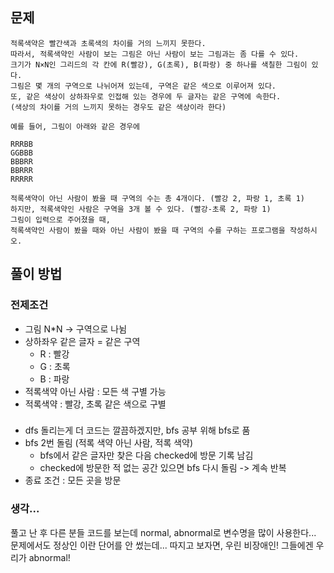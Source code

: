 ## 문제
```
적록색약은 빨간색과 초록색의 차이를 거의 느끼지 못한다.
따라서, 적록색약인 사람이 보는 그림은 아닌 사람이 보는 그림과는 좀 다를 수 있다.
크기가 N×N인 그리드의 각 칸에 R(빨강), G(초록), B(파랑) 중 하나를 색칠한 그림이 있다.
그림은 몇 개의 구역으로 나뉘어져 있는데, 구역은 같은 색으로 이루어져 있다.
또, 같은 색상이 상하좌우로 인접해 있는 경우에 두 글자는 같은 구역에 속한다.
(색상의 차이를 거의 느끼지 못하는 경우도 같은 색상이라 한다)

예를 들어, 그림이 아래와 같은 경우에

RRRBB
GGBBB
BBBRR
BBRRR
RRRRR

적록색약이 아닌 사람이 봤을 때 구역의 수는 총 4개이다. (빨강 2, 파랑 1, 초록 1)
하지만, 적록색약인 사람은 구역을 3개 볼 수 있다. (빨강-초록 2, 파랑 1)
그림이 입력으로 주어졌을 때,
적록색약인 사람이 봤을 때와 아닌 사람이 봤을 때 구역의 수를 구하는 프로그램을 작성하시오.
```

## 풀이 방법
### 전제조건
- 그림  N*N -> 구역으로 나뉨
- 상하좌우 같은 글자 = 같은 구역
  - R : 빨강
  - G : 초록
  - B : 파랑
- 적록색약 아닌 사람 : 모든 색 구별 가능
- 적록색약 : 빨강, 초록 같은 색으로 구별
###
- dfs 돌리는게 더 코드는 깔끔하겠지만, bfs 공부 위해 bfs로 품
- bfs 2번 돌림 (적록 색약 아닌 사람, 적록 색약)
  - bfs에서 같은 글자만 찾은 다음 checked에 방문 기록 남김
  - checked에 방문한 적 없는 공간 있으면 bfs 다시 돌림 -> 계속 반복
- 종료 조건 : 모든 곳을 방문

### 생각...
풀고 난 후 다른 분들 코드를 보는데 normal, abnormal로 변수명을 많이 사용한다... 
문제에서도 정상인 이란 단어를 안 썼는데...
따지고 보자면, 우린 비장애인! 그들에겐 우리가 abnormal!
